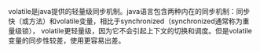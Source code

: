 volatile是java提供的轻量级同步机制。java语言包含两种内在的同步机制：同步快（或方法）和volatile变量，相比于synchronized（synchronized通常称为重量级锁），
volatile更轻量级，因为它不会引起上下文的切换和调度。但是volatile变量的同步性较差，使用更容易出差。